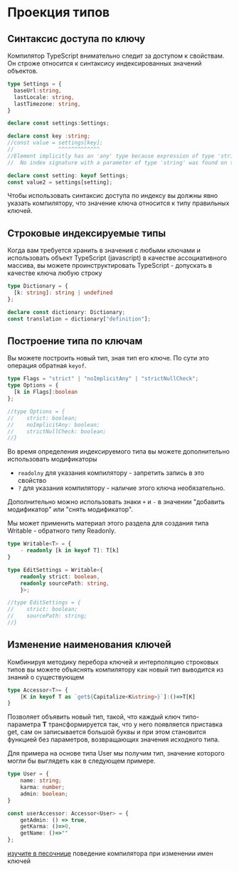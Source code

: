 # Проекция типов

## Синтаксис доступа по ключу

Компилятор TypeScript внимательно следит за доступом к свойствам. Он строже относится к синтаксису индексированных значений объектов.

```typescript
type Settings = {
  baseUrl:string,
  lastLocale: string,
  lastTimezone: string,
}

declare const settings:Settings;

declare const key :string;
//const value = settings[key];
//              ^^^^^^^^^^^^^
//Element implicitly has an 'any' type because expression of type 'string' can't be used to index type 'Settings'.
//  No index signature with a parameter of type 'string' was found on type 'Settings'.(7053)

declare const setting: keyof Settings;
const value2 = settings[setting];
```

Чтобы использовать синтаксис доступа по индексу вы должны явно указать компилятору, что значение ключа относится к типу правильных ключей.

## Строковые индексируемые типы

Когда вам требуется хранить в значения с любыми ключами и использовать объект TypeScript (javascript) в качестве ассоциативного массива, вы можете проинструктировать TypeScript - допускать в качестве ключа любую строку

```typescript
type Dictionary = {
  [k: string]: string | undefined
};

declare const dictionary: Dictionary;
const translation = dictionary["definition"];
```

## Построение типа по ключам

Вы можете построить новый тип, зная тип его ключе. По сути это операция обратная `keyof`.

```typescript
type Flags = "strict" | "noImplicitAny" | "strictNullCheck";
type Options = {
  [k in Flags]:boolean
};

//type Options = {
//    strict: boolean;
//    noImplicitAny: boolean;
//    strictNullCheck: boolean;
//}
```

Во время определения индексируемого типа вы можете дополнительно использовать модификаторы

* `readolny` для указания компилятору - запретить запись в это свойство
* `?` для указания компилятору - наличие этого ключа необязательно.

Дополнительно можно использовать знаки `+` и `-` в значении "добавить модификатор" или "снять модификатор".

Мы может применить материал этого раздела для создания типа Writable - обратного типу Readonly.

```typescript
type Writable<T> = {
    - readonly [k in keyof T]: T[k] 
}

type EditSettings = Writable<{
    readonly strict: boolean, 
    readonly sourcePath: string,
    }>;

//type EditSettings = {
//    strict: boolean;
//    sourcePath: string;
//}
```

## Изменение наименования ключей

Комбинируя методику перебора ключей и интерполяцию строковых типов вы можете объяснять компилятору как новый тип выводится из знаний о существующем

```typescript
type Accessor<T>= {
    [K in keyof T as `get${Capitalize<K&string>}`]:()=>T[K]
}
```

Позволяет объявить новый тип, такой, что каждый ключ типо-параметра **T** трансформируется так, что у него появляется приставка get, сам он записывается  большой буквы и при этом становится функцией без параметров, возвращающих значения исходного типа.

Для примера на основе типа User  мы получим тип, значение которого могли бы выглядеть как в следующем примере.

```typescript
type User = {
    name: string;
    karma: number;
    admin: boolean;
}

const userAccessor: Accessor<User> = {
    getAdmin: () => true,
    getKarma: ()=>0,
    getName: ()=>""
};
```

[изучите в песочнице](https://www.typescriptlang.org/play?#code/FAFwngDgpgBAggYwVAzig9gJwDwBUB8MAvDAN7AyUwDaA0jAJYB2MA1lGOgGYy4wCGKGAAMA5lBAASUgGF+EBiH4AbBgC8o2egDIYKEJmaj8AX2EBdAFwwAFAEpihXHXPATwUJFgBVFFEzEZBRUTPwAtlDW+oZMogDcwZSs-Jhh-NZMAK5hAEb+CVQCACZhzNY56OjKUPxMCe7ACOhM+jCZfpiIyGhY1l2oGDi+-oQk5IXiIHAlZbYORIQGmVAANIkwk7Qpadb2CwAMaxMSAHLhkXMLAERXbnFAA) поведение компилятора при изменении имен ключей
